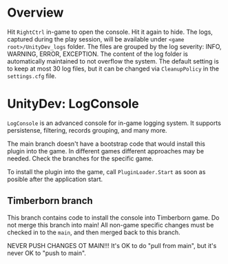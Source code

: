 # Overview

Hit `RightCtrl` in-game to open the console. Hit it again to hide. The logs, captured during the
play session, will be available under `<game root>/UnityDev_logs` folder. The files are grouped by
the log severity: INFO, WARNING, ERROR, EXCEPTION. The content of the log folder is automatically
maintained to not overflow the system. The default setting is to keep at most 30 log files, but it
can be changed via `CleanupPolicy` in the `settings.cfg` file.

# UnityDev: LogConsole

`LogConsole` is an advanced console for in-game logging system. It supports persistense, filtering,
records grouping, and many more.

The main branch doesn't have a bootstrap code that would install this plugin into the game. In
different games different approaches may be needed. Check the branches for the specific game.

To install the plugin into the game, call `PluginLoader.Start` as soon as posible after the
application start.

## Timberborn branch

This branch contains code to install the console into Timberborn game. Do not merge this branch
into main! All non-game specific changes must be checked in to the `main`, and then merged back
to this branch.

NEVER PUSH CHANGES OT MAIN!!!
It's OK to do "pull from main", but it's never OK to "push to main".
